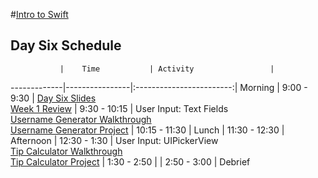 #[Intro to Swift](https://github.com/upperlinecode/intro-to-swift)
## Day Six Schedule
 	           |	Time           | Activity                 |
-------------|----------------|:------------------------:|
 Morning	    |  9:00 - 9:30   | [Day Six Slides](https://docs.google.com/presentation/d/1_AMisIbJkYvdu5r9VL6IxHNlkoE-BD35UsWfrAKpMUo/edit?usp=sharing)<br>[Week 1 Review]()
        	    |  9:30 - 10:15  | User Input: Text Fields <br> [Username Generator Walkthrough](https://github.com/upperlinecode/intro-to-swift/blob/master/day-6/username-generator-walkthrough.md) <br> [Username Generator Project](https://github.com/upperlinecode/intro-to-swift/blob/master/day-6/UsernameGenerator)
             |  10:15 - 11:30 | 
 Lunch       |  11:30 - 12:30 | 
 Afternoon   |  12:30 - 1:30  | User Input: UIPickerView <br> [Tip Calculator Walkthrough](https://github.com/upperlinecode/intro-to-swift/blob/master/day-6/tip-calculator-walkthrough.md) <br> [Tip Calculator Project](https://github.com/upperlinecode/intro-to-swift/tree/master/day-6/TipCalculator)
             |  1:30 - 2:50   | 
       	     |  2:50 - 3:00   | Debrief
